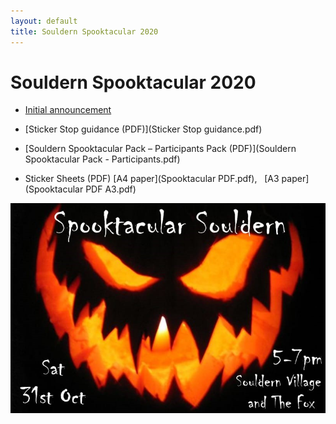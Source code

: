 ```yaml
---
layout: default
title: Souldern Spooktacular 2020
---
```


# Souldern Spooktacular 2020


* [Initial announcement](../../announcements/halloween2020)

* [Sticker Stop guidance (PDF)](Sticker Stop guidance.pdf)

* [Souldern Spooktacular Pack – Participants Pack (PDF)](Souldern Spooktacular Pack - Participants.pdf)

* Sticker Sheets (PDF) [A4 paper](Spooktacular PDF.pdf),   [A3 paper](Spooktacular PDF A3.pdf)


![souldernhalloween](../../announcements/halloween2020.jpg)
